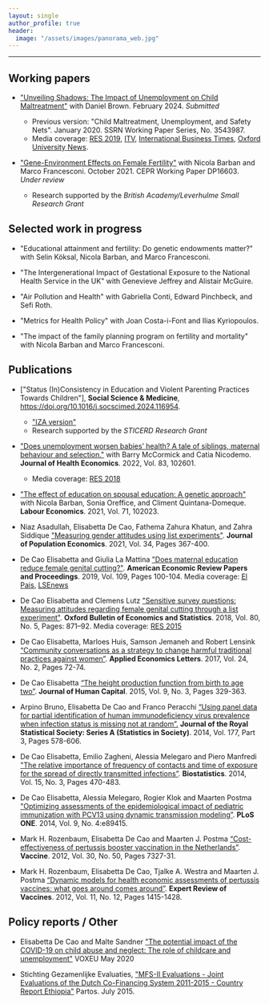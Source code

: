 ```yaml
---
layout: single
author_profile: true
header: 
  image: "/assets/images/panorama_web.jpg"
---
```


---
## Working papers
* ["Unveiling Shadows: The Impact of Unemployment on Child Maltreatment"](https://docs.iza.org/dp16799.pdf) with Daniel Brown. February 2024. _Submitted_
  - Previous version: "Child Maltreatment, Unemployment, and Safety Nets". January 2020. SSRN Working Paper Series, No. 3543987.
  - Media coverage: [RES 2019](https://www.res.org.uk/resources-page/when-unemployment-leads-to-maltreatment-of-children-new-evidence-from-the-united-states.html), [ITV](http://www.itv.com/news/meridian/update/2017-11-03/oxford-university-finds-unemployment-a-factor-of-child-neglect/), [International Business Times](http://www.ibtimes.co.uk/there-direct-link-between-rises-child-abuse-mass-unemployment-1645687), [Oxford University News](http://www.ox.ac.uk/news/2017-11-02-child-neglect-linked-parental-unemployment).

* ["Gene-Environment Effects on Female Fertility"](https://cepr.org/active/publications/discussion_papers/dp.php?dpno=16603) with Nicola Barban and Marco Francesconi. October 2021. CEPR Working Paper DP16603. _Under review_ 
  - Research supported by the _British Academy/Leverhulme Small Research Grant_

## Selected work in progress
* "Educational attainment and fertility: Do genetic endowments matter?" with Selin Köksal, Nicola Barban, and Marco Francesconi.

* "The Intergenerational Impact of Gestational Exposure to the National Health Service in the UK" with Genevieve Jeffrey and Alistair McGuire. 
  
* "Air Pollution and Health" with Gabriella Conti, Edward Pinchbeck, and Sefi Roth. 

* "Metrics for Health Policy" with Joan Costa-i-Font and Ilias Kyriopoulos.

* "The impact of the family planning program on fertility and mortality" with Nicola Barban and Marco Francesconi.


## Publications

* ["Status (In)Consistency in Education and Violent Parenting Practices Towards Children"], **Social Science & Medicine**, https://doi.org/10.1016/j.socscimed.2024.116954.  
  - ["IZA version"](https://docs.iza.org/dp16466.pdf)
  - Research supported by the _STICERD Research Grant_
  
* ["Does unemployment worsen babies’ health? A tale of siblings, maternal behaviour and selection."](https://www.sciencedirect.com/science/article/abs/pii/S0167629622000212) with Barry McCormick and Catia Nicodemo. **Journal of Health Economics**. 2022, Vol. 83, 102601.
  - Media coverage: [RES 2018](http://www.res.org.uk/details/mediabrief/10921615/RECESSIONS-HARM-HEALTH-OF-NEWBORNS-Evidence-from-England.html)

* ["The effect of education on spousal education: A genetic approach"](https://drive.google.com/file/d/14XC3Sp_nryHAUwk2OYyegrs9kdkTQWVN/edit) with Nicola Barban, Sonia Oreffice, and Climent Quintana-Domeque. **Labour Economics**. 2021, Vol. 71, 102023.  

* Niaz Asadullah, Elisabetta De Cao, Fathema Zahura Khatun, and Zahra Siddique ["Measuring gender attitudes using list experiments"](https://link.springer.com/article/10.1007/s00148-020-00805-2?wt_mc=Internal.Event.1.SEM.ArticleAuthorOnlineFirst&utm_source=ArticleAuthorOnlineFirst&utm_medium=email&utm_content=AA_en_06082018&ArticleAuthorOnlineFirst_20201007). **Journal of Population Economics**. 2021, Vol. 34, Pages 367-400. 

* De Cao Elisabetta and Giulia La Mattina ["Does maternal education reduce female genital cutting?"](https://www.aeaweb.org/articles?id=10.1257/pandp.20191098). **American Economic Review Papers and Proceedings**. 2019, Vol. 109, Pages 100-104. Media coverage: [El Pais](https://elpais.com/elpais/2019/02/04/planeta_futuro/1549293888_415817.html), [LSEnews](http://www.lse.ac.uk/News/Latest-news-from-LSE/2019/05-May-19/Education-may-not-be-the-solution-to-reducing-female-genital-cutting)

* De Cao Elisabetta and Clemens Lutz ["Sensitive survey questions: Measuring attitudes regarding female genital cutting through a list experiment"](https://onlinelibrary.wiley.com/doi/abs/10.1111/obes.12228). **Oxford Bulletin of Economics and Statistics**. 2018, Vol. 80, No. 5, Pages: 871–92. Media coverage: [RES 2015](http://www.res.org.uk/details/mediabrief/7673411/ETHOPIAN-WOMENS-TRUE-ATTITUDES-TOWARDS-FEMALE-GENITAL-MUTILATION-New-survey-evid.html)

* De Cao Elisabetta, Marloes Huis, Samson Jemaneh and Robert Lensink [“Community conversations as a strategy to change harmful traditional practices against women”](http://www.tandfonline.com/doi/full/10.1080/13504851.2016.1161713). **Applied Economics Letters**. 2017, Vol. 24, No. 2, Pages 72-74. 

* De Cao Elisabetta [“The height production function from birth to age two”](http://www.journals.uchicago.edu/doi/abs/10.1086/682356). **Journal of Human Capital**. 2015, Vol. 9, No. 3, Pages 329-363.

* Arpino Bruno, Elisabetta De Cao and Franco Peracchi [“Using panel data for partial identification of human immunodeficiency virus prevalence when infection status is missing not at random”.](http://onlinelibrary.wiley.com/doi/10.1111/rssa.12027/abstract) **Journal of the Royal Statistical Society: Series A (Statistics in Society)**. 2014, Vol. 177, Part 3, Pages 578-606.

* De Cao Elisabetta, Emilio Zagheni, Alessia Melegaro and Piero Manfredi ["The relative importance of frequency of contacts and time of exposure for the spread of directly transmitted infections”](https://academic.oup.com/biostatistics/article-lookup/doi/10.1093/biostatistics/kxu008). **Biostatistics**. 2014, Vol. 15, No. 3, Pages 470-483.

* De Cao Elisabetta, Alessia Melegaro, Rogier Klok and Maarten Postma ["Optimizing assessments of the epidemiological impact of pediatric immunization with PCV13 using dynamic transmission modeling”](http://journals.plos.org/plosone/article?id=10.1371/journal.pone.0089415). **PLoS ONE**. 2014, Vol. 9, No. 4:e89415.

* Mark H. Rozenbaum, Elisabetta De Cao and Maarten J. Postma [“Cost-effectiveness of pertussis booster vaccination in the Netherlands”](https://linkinghub.elsevier.com/retrieve/pii/S0264-410X(12)00879-1). **Vaccine**. 2012, Vol. 30, No. 50, Pages 7327-31.

* Mark H. Rozenbaum, Elisabetta De Cao, Tjalke A. Westra and Maarten J. Postma [“Dynamic models for health economic assessments of pertussis vaccines: what goes around comes around”](http://www.tandfonline.com/doi/full/10.1586/erv.12.130). **Expert Review of Vaccines**. 2012, Vol. 11, No. 12, Pages 1415-1428. 

## Policy reports / Other

* Elisabetta De Cao and Malte Sandner ["The potential impact of the COVID-19 on child abuse and neglect: The role of childcare and unemployment"](https://voxeu.org/article/potential-impact-covid-19-child-abuse-and-neglect) VOXEU May 2020

* Stichting Gezamenlijke Evaluaties, ["MFS-II Evaluations - Joint Evaluations of the Dutch Co-Financing System 2011-2015 - Country Report Ethiopia"](https://partos.nl/fileadmin/files/Documents/04._Ethiopia_endline_report.pdf) Partos. July 2015.

